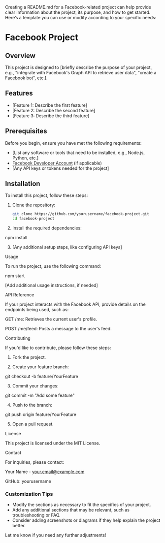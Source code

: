 Creating a README.md for a Facebook-related project can help provide clear information about the project, its purpose, and how to get started. Here’s a template you can use or modify according to your specific needs:

# Facebook Project

## Overview

This project is designed to [briefly describe the purpose of your project, e.g., "integrate with Facebook's Graph API to retrieve user data", "create a Facebook bot", etc.].

## Features

- [Feature 1: Describe the first feature]
- [Feature 2: Describe the second feature]
- [Feature 3: Describe the third feature]

## Prerequisites

Before you begin, ensure you have met the following requirements:

- [List any software or tools that need to be installed, e.g., Node.js, Python, etc.]
- [Facebook Developer Account](https://developers.facebook.com/) (if applicable)
- [Any API keys or tokens needed for the project]

## Installation

To install this project, follow these steps:

1. Clone the repository:
   ```bash
   git clone https://github.com/yourusername/facebook-project.git
   cd facebook-project

2. Install the required dependencies:

npm install


3. [Any additional setup steps, like configuring API keys]



Usage

To run the project, use the following command:

npm start

[Add additional usage instructions, if needed]

API Reference

If your project interacts with the Facebook API, provide details on the endpoints being used, such as:

GET /me: Retrieves the current user's profile.

POST /me/feed: Posts a message to the user's feed.


Contributing

If you'd like to contribute, please follow these steps:

1. Fork the project.


2. Create your feature branch:

git checkout -b feature/YourFeature


3. Commit your changes:

git commit -m "Add some feature"


4. Push to the branch:

git push origin feature/YourFeature


5. Open a pull request.



License

This project is licensed under the MIT License.

Contact

For inquiries, please contact:

Your Name - your.email@example.com

GitHub: yourusername


### Customization Tips
- Modify the sections as necessary to fit the specifics of your project.
- Add any additional sections that may be relevant, such as troubleshooting or FAQ.
- Consider adding screenshots or diagrams if they help explain the project better. 

Let me know if you need any further adjustments!

